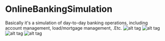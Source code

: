 # OnlineBankingSimulation
Basically it's a simulation of day-to-day banking operations, including account management, load/mortgage management, .Etc.
![alt tag](http://i.imgur.com/i9bIUlo.png)
![alt tag](http://i.imgur.com/rQ0clSv.png)
![alt tag](http://i.imgur.com/0RU7C9t.png)
![alt tag](http://i.imgur.com/9yUrlwx.png)

